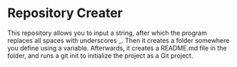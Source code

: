 # Repository Creater

This repository allows you to input a string, after which the program replaces all spaces with underscores _. Then it creates a folder somewhere you define using a variable. Afterwards, it creates a README.md file in the folder, and runs a git init to initialize the project as a Git project.